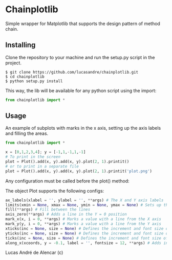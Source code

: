 # Chainplotlib

Simple wrapper for Matplotlib that supports the design pattern of method chain.

## Installing

Clone the repository to your machine and run the setup.py script in the project.

```
$ git clone https://github.com/lucasandre/chainplotlib.git
$ cd chainplotlib
$ python setup.py install
```

This way, the lib will be available for any python script using the import:

```python
from chainplotlib import *
```

## Usage

An example of subplots with marks in the x axis, setting up the axis labels and filling the areas.

```python
from chainplotlib import *

x = [0,1,2,3,4]; y = [-1,1,-1,1,-1]
# To print in the screen
plot = Plot().add(x, y).add(x, y).plot(2, 1).printit()
# or to print in a separate file
plot = Plot().add(x, y).add(x, y).plot(2, 1).printit('plot.png')
```

Any configuration must be called before the plot() method:

The object Plot supports the following configs:

```python
ax_labels(xlabel = '', ylabel = '', **args) # The X and Y axis labels
limits(xmin = None, xmax = None, ymin = None, ymax = None) # Sets up the limits that the plot is showed
fill(**args) # Fill between the lines
axis_zero(**args) # Adds a line in the Y = 0 position
mark_x(x, i = 0, **args) # Marks a value with a line from the X axis
mark_y(y, i = 0, **args) # Marks a value with a line from the Y axis
xticks(inc = None, size = None) # Defines the increment and font size of the ticks in the X axis
yticks(inc = None, size = None) # Defines the increment and font size of the ticks in the Y axis
ticks(inc = None, size = None) # Defines the increment and font size of the ticks in both axis
along_x(xcoords, y = -0.1, label = '', fontsize = 12, **args) # Adds intervals along the X axis
```

Lucas André de Alencar (c)
